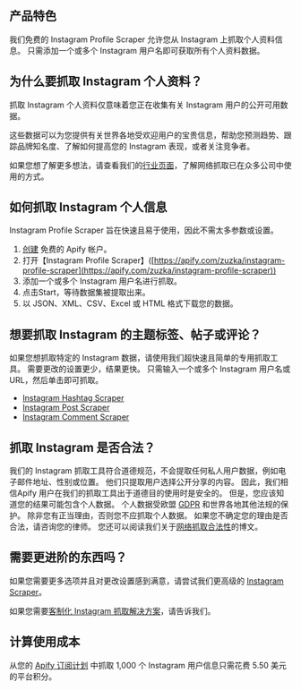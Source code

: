 ## 产品特色
我们免费的 Instagram Profile Scraper 允许您从 Instagram 上抓取个人资料信息。 只需添加一个或多个 Instagram 用户名即可获取所有个人资料数据。

## 为什么要抓取 Instagram 个人资料？
抓取 Instagram 个人资料仅意味着您正在收集有关 Instagram 用户的公开可用数据。

这些数据可以为您提供有关世界各地受欢迎用户的宝贵信息，帮助您预测趋势、跟踪品牌知名度、了解如何提高您的 Instagram 表现，或者关注竞争者。

如果您想了解更多想法，请查看我们的[行业页面](https://apify.com/industries)，了解网络抓取已在众多公司中使用的方式。

## 如何抓取 Instagram 个人信息
Instagram Profile Scraper 旨在快速且易于使用，因此不需太多参数或设置。

1. [创建](https://console.apify.com/sign-up) 免费的 Apify 帐户。
2. 打开【Instagram Profile Scraper】([https://apify.com/zuzka/instagram-profile-scraper](https://apify.com/zuzka/instagram-profile-scraper))
3. 添加一个或多个 Instagram 用户名进行抓取。
4. 点击Start，等待数据集被提取出来。
5. 以 JSON、XML、CSV、Excel 或 HTML 格式下载您的数据。

## 想要抓取 Instagram 的主题标签、帖子或评论？

如果您想抓取特定的 Instagram 数据，请使用我们超快速且简单的专用抓取工具。 需要更改的设置更少，结果更快。 只需输入一个或多个 Instagram 用户名或 URL，然后单击即可抓取。

- [Instagram Hashtag Scraper](https://apify.com/zuzka/instagram-hashtag-scraper)
- [Instagram Post Scraper](https://apify.com/zuzka/instagram-post-scraper)
- [Instagram Comment Scraper](https://apify.com/zuzka/instagram-comment-scraper)

## 抓取 Instagram 是否合法？

我们的 Instagram 抓取工具符合道德规范，不会提取任何私人用户数据，例如电子邮件地址、性别或位置。 他们只提取用户选择公开分享的内容。 因此，我们相信Apify 用户在我们的抓取工具出于道德目的使用时是安全的。 但是，您应该知道您的结果可能包含个人数据。 个人数据受欧盟 [GDPR](https://en.wikipedia.org/wiki/General_Data_Protection_Regulation) 和世界各地其他法规的保护。 除非您有正当理由，否则您不应抓取个人数据。 如果您不确定您的理由是否合法，请咨询您的律师。 您还可以阅读我们关于[网络抓取合法性](https://blog.apify.com/is-web-scraping-legal/)的博文。

## 需要更进阶的东西吗？
如果您需要更多选项并且对更改设置感到满意，请尝试我们更高级的 [Instagram Scraper](https://apify.com/jaroslavhejlek/instagram-scraper)。

如果您需要[客制化 Instagram 抓取解决方案](https://apify.com/custom-solutions)，请告诉我们。

## 计算使用成本
从您的 [Apify 订阅计划](mailto:https://apify.com/pricing) 中抓取 1,000 个 Instagram 用户信息只需花费 5.50 美元的平台积分。
